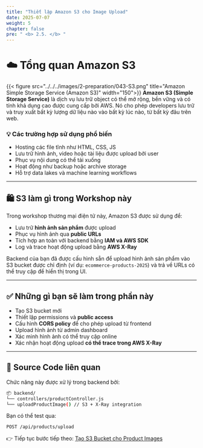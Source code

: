 ```yaml
---
title: "Thiết lập Amazon S3 cho Image Upload"
date: 2025-07-07
weight: 5
chapter: false
pre: " <b> 2.5. </b> "
---
```


# ☁️ Tổng quan Amazon S3
{{< figure src="../../../images/2-preparation/043-S3.png" title="Amazon Simple Storage Service (Amazon S3)" width="150">}}
**Amazon S3 (Simple Storage Service)** là dịch vụ lưu trữ object có thể mở rộng, bền vững và có tính khả dụng cao được cung cấp bởi AWS. Nó cho phép developers lưu trữ và truy xuất bất kỳ lượng dữ liệu nào vào bất kỳ lúc nào, từ bất kỳ đâu trên web.

### 💡 Các trường hợp sử dụng phổ biến

- Hosting các file tĩnh như HTML, CSS, JS
- Lưu trữ hình ảnh, video hoặc tài liệu được upload bởi user
- Phục vụ nội dung có thể tải xuống
- Hoạt động như backup hoặc archive storage
- Hỗ trợ data lakes và machine learning workflows

---

## 🛍️ S3 làm gì trong Workshop này

Trong workshop thương mại điện tử này, Amazon S3 được sử dụng để:

- Lưu trữ **hình ảnh sản phẩm** được upload
- Phục vụ hình ảnh qua **public URLs**
- Tích hợp an toàn với backend bằng **IAM và AWS SDK**
- Log và trace hoạt động upload bằng **AWS X-Ray**

Backend của bạn đã được cấu hình sẵn để upload hình ảnh sản phẩm vào S3 bucket được chỉ định (ví dụ: `ecommerce-products-2025`) và trả về URLs có thể truy cập để hiển thị trong UI.

---

## ✅ Những gì bạn sẽ làm trong phần này

- Tạo S3 bucket mới
- Thiết lập permissions và **public access**
- Cấu hình **CORS policy** để cho phép upload từ frontend
- Upload hình ảnh từ admin dashboard
- Xác minh hình ảnh có thể truy cập online
- Xác nhận hoạt động upload **có thể trace trong AWS X-Ray**

---

## 📁 Source Code liên quan

Chức năng này được xử lý trong backend bởi:

```bash
📦 backend/
└── controllers/productController.js
└── uploadProductImage() // S3 + X-Ray integration
``` 
    
Bạn có thể test qua:

```http
POST /api/products/upload
```

👉 Tiếp tục bước tiếp theo: [Tạo S3 Bucket cho Product Images](./2.5.1-create-bucket/)
